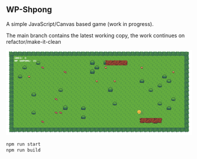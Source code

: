 WP-Shpong
----------

A simple JavaScript/Canvas based game (work in progress).

The main branch contains the latest working copy, the work continues on refactor/make-it-clean

![plot](./demo.gif)

```
npm run start
npm run build
```
